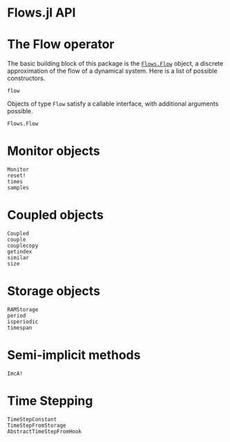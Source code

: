# Flows.jl API

# The Flow operator

The basic building block of this package is the [`Flows.Flow`](@ref) object, a discrete approximation of the flow of a dynamical system. Here is a list of possible constructors.
```@docs
flow
```

Objects of type `Flow` satisfy a callable interface, with additional arguments possible.
```@docs
Flows.Flow
```

# Monitor objects

```@docs
Monitor
reset!
times
samples
```

# Coupled objects
```@docs
Coupled
couple
couplecopy
getindex
similar
size
```

# Storage objects
```@docs
RAMStorage
period
isperiodic
timespan
```

# Semi-implicit methods
```@docs
ImcA!
```

# Time Stepping
```@docs
TimeStepConstant
TimeStepFromStorage
AbstractTimeStepFromHook
```